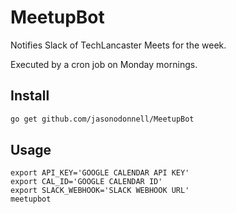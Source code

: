 # MeetupBot

Notifies Slack of TechLancaster Meets for the week.

Executed by a cron job on Monday mornings.

## Install

```bash
go get github.com/jasonodonnell/MeetupBot
```

## Usage

```
export API_KEY='GOOGLE CALENDAR API KEY'
export CAL_ID='GOOGLE CALENDAR ID'
export SLACK_WEBHOOK='SLACK WEBHOOK URL'
meetupbot
```
